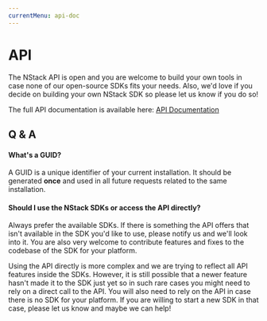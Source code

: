 ```yaml
---
currentMenu: api-doc
---
```


# API 

The NStack API is open and you are welcome to build your own tools in case none of our open-source SDKs fits your needs. Also, we'd love if you decide on building your own NStack SDK so please let us know if you do so! 

The full API documentation is available here:
[API Documentation](https://documenter.getpostman.com/view/12675/S1a8yjgk)

## Q & A

#### What's a GUID?
A GUID is a unique identifier of your current installation. It should be generated **once** and used in all future requests related to the same installation.

#### Should I use the NStack SDKs or access the API directly? 
Always prefer the available SDKs. If there is something the API offers that isn't available in the SDK you'd like to use, please notify us and we'll look into it. You are also very welcome to contribute features and fixes to the codebase of the SDK for your platform. 

Using the API directly is more complex and we are trying to reflect all API features inside the SDKs. However, it is still possible that a newer feature hasn't made it to the SDK just yet so in such rare cases you might need to rely on a direct call to the API. You will also need to rely on the API in case there is no SDK for your platform. If you are willing to start a new SDK in that case, please let us know and maybe we can help!